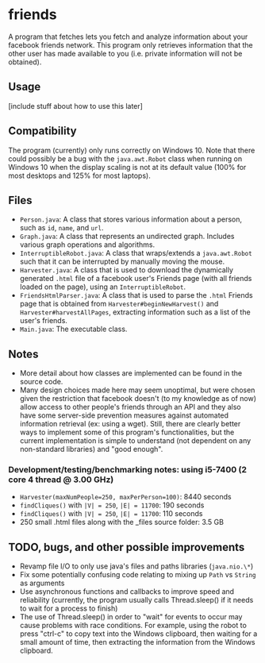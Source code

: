 # friends
A program that fetches lets you fetch and analyze information about your facebook friends network. This program only retrieves information that the other user has made available to you (i.e. private information will not be obtained).

## Usage
[include stuff about how to use this later]

## Compatibility
The program (currently) only runs correctly on Windows 10. Note that there could possibly be a bug with the `java.awt.Robot` class when running on Windows 10 when the display scaling is not at its default value (100% for most desktops and 125% for most laptops).

## Files
- `Person.java`: A class that stores various information about a person, such as `id`, `name`, and `url`.
- `Graph.java`: A class that represents an undirected graph. Includes various graph operations and algorithms.
- `InterruptibleRobot.java`: A class that wraps/extends a `java.awt.Robot` such that it can be interrupted by manually moving the mouse.
- `Harvester.java`: A class that is used to download the dynamically generated `.html` file of a facebook user's Friends page (with all friends loaded on the page), using an `InterruptibleRobot`.
- `FriendsHtmlParser.java`: A class that is used to parse the `.html` Friends page that is obtained from `Harvester#beginNewHarvest()` and `Harvester#harvestAllPages`, extracting information such as a list of the user's friends.
- `Main.java`: The executable class.

## Notes
- More detail about how classes are implemented can be found in the source code.
- Many design choices made here may seem unoptimal, but were chosen given the restriction that facebook doesn't (to my knowledge as of now) allow access to other people's friends through an API and they also have some server-side prevention measures against automated information retrieval (ex: using a wget). Still, there are clearly better ways to implement some of this program's functionalities, but the current implementation is simple to understand (not dependent on any non-standard libraries) and "good enough".

### Development/testing/benchmarking notes: using i5-7400 (2 core 4 thread @ 3.00 GHz)
- `Harvester(maxNumPeople=250, maxPerPerson=100)`: 8440 seconds
- `findCliques()` with `|V| = 250`, `|E| = 11700`: 190 seconds
- `findCliques()` with `|V| = 250`, `|E| = 11700`: 110 seconds
- 250 small .html files along with the _files source folder: 3.5 GB

## TODO, bugs, and other possible improvements
- Revamp file I/O to only use java's files and paths libraries (`java.nio.\*`)
- Fix some potentially confusing code relating to mixing up `Path` vs `String` as arguments
- Use asynchronous functions and callbacks to improve speed and reliability (currently, the program usually calls Thread.sleep() if it needs to wait for a process to finish)
- The use of Thread.sleep() in order to "wait" for events to occur may cause problems with race conditions. For example, using the robot to press "ctrl-c" to copy text into the Windows clipboard, then waiting for a small amount of time, then extracting the information from the Windows clipboard.